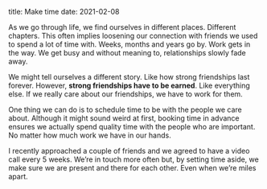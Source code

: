 title: Make time
date: 2021-02-08

As we go through life, we find ourselves in different places. Different chapters. This often implies loosening our connection with friends we used to spend a lot of time with. Weeks, months and years go by. Work gets in the way. We get busy and without meaning to, relationships slowly fade away.

We might tell ourselves a different story. Like how strong friendships last forever. However, **strong friendships have to be earned**. Like everything else. If we really care about our friendships, we have to work for them.

One thing we can do is to schedule time to be with the people we care about. Although it might sound weird at first, booking time in advance ensures we actually spend quality time with the people who are important. No matter how much work we have in our hands.

I recently approached a couple of friends and we agreed to have a video call every 5 weeks. We’re in touch more often but, by setting time aside, we make sure we are present and there for each other. Even when we’re miles apart.
